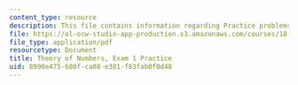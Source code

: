 ```yaml
---
content_type: resource
description: This file contains information regarding Practice problems for Midterm1.
file: https://ol-ocw-studio-app-production.s3.amazonaws.com/courses/18-781-theory-of-numbers-spring-2012/8990e475680fca08e381f83fab0f0d48_MIT18_781S12_practiceExam1.pdf
file_type: application/pdf
resourcetype: Document
title: Theory of Numbers, Exam 1 Practice
uid: 8990e475-680f-ca08-e381-f83fab0f0d48
---
```

